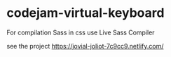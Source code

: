 # codejam-virtual-keyboard

For compilation Sass in css use Live Sass Compiler

see the project
https://jovial-joliot-7c9cc9.netlify.com/
